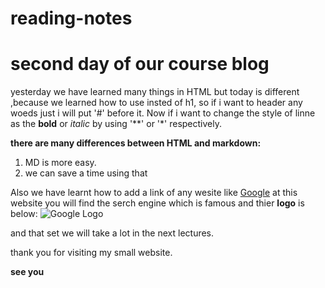 # reading-notes
# second day of our course blog


yesterday we have learned many things in HTML but today is different ,because we learned how to use  insted of h1, so if i want to header any woeds just i will put '#' before it.
Now if i want to change the style of linne as the **bold** or *italic* by using '**' or '*' respectively.

**there are many differences between HTML and markdown:**
1. MD is more easy.
1. we can save a time using that 

Also we have learnt how to add a link of any wesite like [Google](http://google.com)
at this website you will find the serch engine which is famous and thier **logo** is below:
![Google Logo](https://pngimg.com/uploads/google/google_PNG19624.png)

and that set we will take a lot in the next lectures.

thank you for visiting my small website.

**see you**

